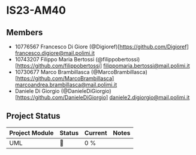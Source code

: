 # IS23-AM40
## Members 
- 10776567 Francesco Di Giore (@Digioref)[https://github.com/Digioref] francesco.digiore@mail.polimi.it
- 10743207 Filippo Maria Bertossi (@filippobertossi)[https://github.com/filippobertossi] filippomaria.bertossi@mail.polimi.it
- 10730677 Marco Brambillasca (@MarcoBrambillasca)[https://github.com/MarcoBrambillasca] marcoandrea.brambillasca@mail.polimi.it
- Daniele Di Giorgio (@DanieleDiGiorgio)[https://github.com/DanieleDiGiorgio] daniele2.digiorgio@mail.polimi.it

## Project Status

| Project Module | Status | Current | Notes |
| -------------- | ------ | ------- | ------- |
| UML | 🔴 | 0 % |
